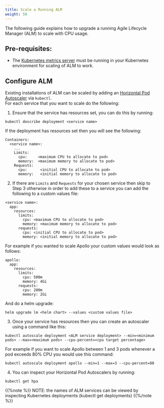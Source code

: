 ```yaml
---
title: Scale a Running ALM
weight: 50
---
```


The following guide explains how to upgrade a running Agile Lifecycle Manager (ALM) to scale with CPU usage.

## Pre-requisites:

- The [Kubernetes metrics server](https://kubernetes.io/docs/tasks/debug-application-cluster/resource-metrics-pipeline/#metrics-server) must be running in your Kubernetes environment for scaling of ALM to work.

## Configure ALM

Existing installations of ALM can be scaled by adding an [Horizontal Pod Autoscaler](https://kubernetes.io/docs/tasks/run-application/horizontal-pod-autoscale/) via `kubectl`.  
For each service that you want to scale do the following:

1. Ensure that the service has resources set, you can do this by running:
```
kubectl describe deployment <service name>
```
If the deployment has resources set then you will see the following:
```
Containers:
  <service name>:
    ...
    Limits:
      cpu:     <maximum CPU to allocate to pod>
      memory:  <maximum memory to allocate to pod>
    Requests:
      cpu:      <initial CPU to allocate to pod>
      memory:   <initial memory to allocate to pod>
```

2. If there are `Limits` and `Requests` for your chosen service then skip to Step 3 otherwise in order to add these to a service you can add the following to a custom values file:
```
<service name>:
  app:
    resources: 
      limits:
        cpu: <maximum CPU to allocate to pod>
        memory: <maximum memory to allocate to pod>
      requests:
        cpu: <initial CPU to allocate to pod>
        memory: <initial memory to allocate to pod>
```
For example if you wanted to scale Apollo your custom values would look as follows:
```
apollo:
  app:
    resources: 
      limits:
        cpu: 500m
        memory: 4Gi
      requests:
        cpu: 200m
        memory: 2Gi
```
And do a helm upgrade:
```
helm upgrade lm <helm chart> --values <custom values file>
```

3. Once your service has resources then you can create an autoscaler using a command like this:
```
kubectl autoscale deployment <ALM service deployment> --min=<minimum pods> --max=<maximum pods> --cpu-percent=<cpu target percentage>
```
For example if you want to scale Apollo between 1 and 3 pods whenever a pod exceeds 80% CPU you would use this command:
```
kubectl autoscale deployment apollo --min=1 --max=3 --cpu-percent=80
```

4. You can inspect your Horizontal Pod Autoscalers by running:
```
kubectl get hpa
```

{{%note %}}
NOTE: the names of ALM services can be viewed by inspecting Kubernetes deployments (kubectl get deployments)
{{%/note %}}